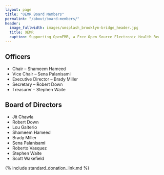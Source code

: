 ```yaml
---
layout: page
title: "OEMR Board Members"
permalink: "/about/board-members/"
header:
  image_fullwidth: images/unsplash_brooklyn-bridge_header.jpg
  title: OEMR
  caption: Supporting OpenEMR, a Free Open Source Electronic Health Record
---
```


## Officers
* Chair – Shameem Hameed
* Vice Chair – Sena Palanisami
* Executive Director – Brady Miller
* Secretary – Robert Down
* Treasurer – Stephen Waite

## Board of Directors
* Jit Chawla
* Robert Down
* Lou Galterio
* Shameem Hameed
* Brady Miller
* Sena Palanisami
* Roberto Vasquez
* Stephen Waite
* Scott Wakefield

{% include standard_donation_link.md %}

